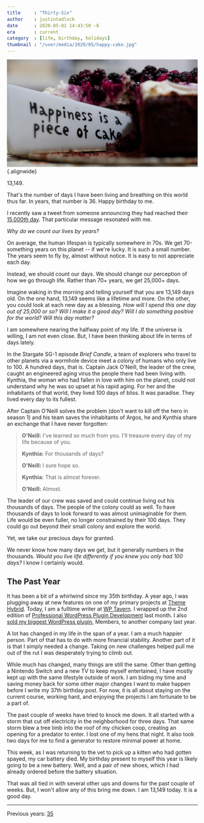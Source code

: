 ```yaml
---
title     : "Thirty-Six"
author    : justintadlock
date      : 2020-05-01 14:43:50 -6
era       : current
category  : [life, birthday, holidays]
thumbnail : "/user/media/2020/05/happy-cake.jpg"
---
```


![Cake with text 'Happiness is a piece of cake' inserted.](/user/media/2020/05/happy-cake.jpg){.alignwide}

13,149.

That's the number of days I have been living and breathing on this world thus far.  In years, that number is 36.  Happy birthday to me.

I recently saw a tweet from someone announcing they had reached their [15,000th day](https://twitter.com/divydovy/status/1247436692686069761).  That particular message resonated with me.

_Why do we count our lives by years?_

On average, the human lifespan is typically somewhere in 70s.  We get 70-something years on this planet -- if we're lucky.  It is such a small number.  The years seem to fly by, almost without notice.  It is easy to not appreciate each day.

Instead, we should count our days.  We should change our perception of how we go through life.  Rather than 70+ years, we get 25,000+ days.

Imagine waking in the morning and telling yourself that you are 13,149 days old.  On the one hand, 13,149 seems like a lifetime and more.  On the other, you could look at each new day as a blessing.  _How will I spend this one day out of 25,000 or so?  Will I make it a good day?  Will I do something positive for the world?  Will this day matter?_

I am somewhere nearing the halfway point of my life.  If the universe is willing, I am not even close.  But, I have been thinking about life in terms of days lately.

In the Stargate SG-1 episode _Brief Candle_, a team of explorers who travel to other planets via a wormhole device meet a colony of humans who only live to 100.  A hundred days, that is.  Captain Jack O'Neill, the leader of the crew, caught an engineered aging virus the people there had been living with.  Kynthia, the woman who had fallen in love with him on the planet, could not understand why he was so upset at his rapid aging.  For her and the inhabitants of that world, they lived 100 days of bliss.  It was paradise.   They lived every day to its fullest.

After Captain O'Neill solves the problem (don't want to kill off the hero in season 1) and his team saves the inhabitants of Argos, he and Kynthia share an exchange that I have never forgotten:

> **O'Neill:** I've learned so much from you. I'll treasure every day of my life because of you.
>
> **Kynthia:** For thousands of days?
>
> **O'Neill:** I sure hope so.
>
> **Kynthia:** That is almost forever.
>
> **O'Neill:** Almost.

The leader of our crew was saved and could continue living out his thousands of days.  The people of the colony could as well.  To have thousands of days to look forward to was almost unimaginable for them.  Life would be even fuller, no longer constrained by their 100 days.  They could go out beyond their small colony and explore the world.

Yet, we take our precious days for granted.

We never know how many days we get, but it generally numbers in the thousands.  _Would you live life differently if you knew you only had 100 days?_  I know I certainly would.

## The Past Year

It has been a bit of a whirlwind since my 35th birthday.  A year ago, I was plugging away at new features on one of my primary projects at [Theme Hybrid](https://themehybrid.com).  Today, I am a fulltime writer at [WP Tavern](https://wptavern.com).  I wrapped up the 2nd edition of [Professional WordPress Plugin Development](/plugindevbook) last month.  I also [sold my biggest WordPress plugin](https://themehybrid.com/weblog/the-members-plugin-has-a-new-home), Members, to another company last year.

A lot has changed in my life in the span of a year.  I am a much happier person.  Part of that has to do with more financial stability.  Another part of it is that I simply needed a change.  Taking on new challenges helped pull me out of the rut I was desperately trying to climb out.

While much has changed, many things are still the same.  Other than getting a Nintendo Switch and a new TV to keep myself entertained, I have mostly kept up with the same lifestyle outside of work.  I am biding my time and saving money back for some other major changes I want to make happen before I write my 37th birthday post.  For now, it is all about staying on the current course, working hard, and enjoying the projects I am fortunate to be a part of.

The past couple of weeks have tried to knock me down.  It all started with a storm that cut off electricity in the neighborhood for three days.  That same storm blew a tree limb into the roof of my chicken coop, creating an opening for a predator to enter.  I lost one of my hens that night.  It also took two days for me to find a generator to restore minimal power at home.

This week, as I was returning to the vet to pick up a kitten who had gotten spayed, my car battery died.  My birthday present to myself this year is likely going to be a new battery.  Well, and a pair of new shoes, which I had already ordered before the battery situation.

That was all tied in with several other ups and downs for the past couple of weeks.  But, I won't allow any of this bring me down.  I am 13,149 today.  It is a good day.

---

Previous years: [35](/archives/2019/05/01/thirty-five)
